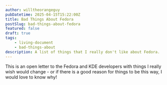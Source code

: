 ```yaml
---
author: willtheorangeguy
pubDatetime: 2025-04-15T15:22:00Z
title: Bad Things About Fedora
postSlug: bad-things-about-fedora
featured: false
draft: true
tags:
    - living-document
    - bad-things-about
description: A list of things that I really don't like about Fedora.
---
```


This is an open letter to the Fedora and KDE developers with things I really wish would change - or if there is a good reason for things to be this way, I would love to know why!
